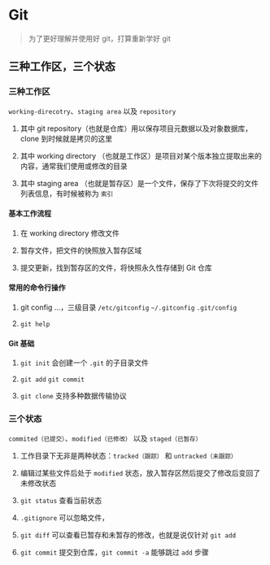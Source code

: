# Git

> 为了更好理解并使用好 git，打算重新学好 git

## 三种工作区，三个状态

### 三种工作区

`working-direcotry`、`staging area` 以及 `repository`

1. 其中 git repository（也就是仓库）用以保存项目元数据以及对象数据库，clone 到时候就是拷贝的这里

2. 其中 working directory （也就是工作区）是项目对某个版本独立提取出来的内容，通常我们使用或修改的目录

3. 其中 staging area （也就是暂存区）是一个文件，保存了下次将提交的文件列表信息，有时候被称为 `索引`

#### 基本工作流程

1. 在 working directory 修改文件

2. 暂存文件，把文件的快照放入暂存区域

3. 提交更新，找到暂存区的文件，将快照永久性存储到 Git 仓库

#### 常用的命令行操作

1. git config ...，三级目录 `/etc/gitconfig` `~/.gitconfig` `.git/config`

2. `git help`

#### Git 基础

1. `git init` 会创建一个 `.git` 的子目录文件

2. `git add` `git commit` 

3. `git clone` 支持多种数据传输协议

### 三个状态

`commited（已提交）`、`modified（已修改）` 以及 `staged（已暂存）`

1. 工作目录下无非是两种状态：`tracked（跟踪）` 和 `untracked（未跟踪）`

2. 编辑过某些文件后处于 `modified` 状态，放入暂存区然后提交了修改后变回了未修改状态

3. `git status` 查看当前状态

4. `.gitignore` 可以忽略文件，

5. `git diff` 可以查看已暂存和未暂存的修改，也就是说仅针对 `git add `

6. `git commit` 提交到仓库，`git commit -a` 能够跳过 `add` 步骤


